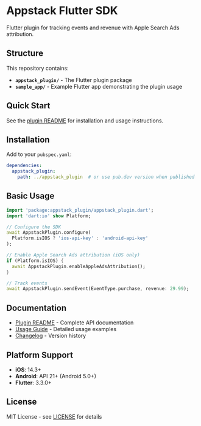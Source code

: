 # Appstack Flutter SDK

Flutter plugin for tracking events and revenue with Apple Search Ads attribution.

## Structure

This repository contains:

- **`appstack_plugin/`** - The Flutter plugin package
- **`sample_app/`** - Example Flutter app demonstrating the plugin usage

## Quick Start

See the [plugin README](./appstack_plugin/README.md) for installation and usage instructions.

## Installation

Add to your `pubspec.yaml`:

```yaml
dependencies:
  appstack_plugin:
    path: ../appstack_plugin  # or use pub.dev version when published
```

## Basic Usage

```dart
import 'package:appstack_plugin/appstack_plugin.dart';
import 'dart:io' show Platform;

// Configure the SDK
await AppstackPlugin.configure(
  Platform.isIOS ? 'ios-api-key' : 'android-api-key'
);

// Enable Apple Search Ads attribution (iOS only)
if (Platform.isIOS) {
  await AppstackPlugin.enableAppleAdsAttribution();
}

// Track events
await AppstackPlugin.sendEvent(EventType.purchase, revenue: 29.99);
```

## Documentation

- [Plugin README](./appstack_plugin/README.md) - Complete API documentation
- [Usage Guide](./appstack_plugin/USAGE.md) - Detailed usage examples
- [Changelog](./appstack_plugin/CHANGELOG.md) - Version history

## Platform Support

- **iOS**: 14.3+
- **Android**: API 21+ (Android 5.0+)
- **Flutter**: 3.3.0+

## License

MIT License - see [LICENSE](./appstack_plugin/LICENSE) for details
